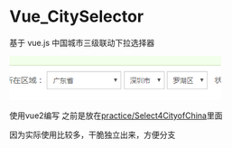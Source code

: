 # Vue_CitySelector
基于 vue.js 中国城市三级联动下拉选择器

![image](./screenshot/screenshot.png)

使用vue2编写
之前是放在[practice/Select4CityofChina](https://github.com/think2cat/practice/tree/master/Select4CityofChina)里面 

因为实际使用比较多，干脆独立出来，方便分支

